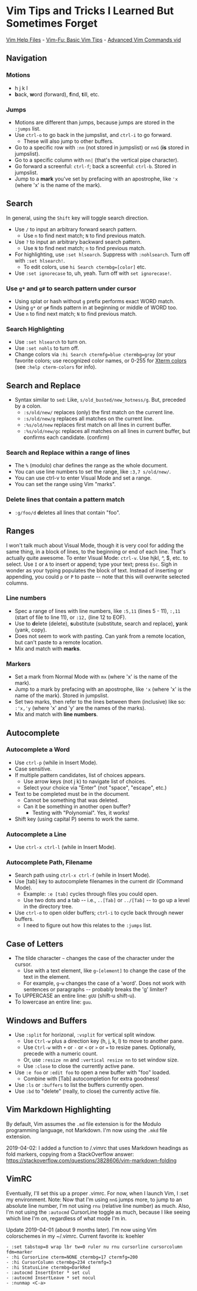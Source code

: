 # Vim Tips and Tricks I Learned But Sometimes Forget

[Vim Help Files](http://vimhelp.appspot.com/) -
[Vim-Fu: Basic Vim Tips](http://bencrowder.net/files/vim-fu/) -
[Advanced Vim Commands vid](https://www.youtube.com/watch?v=1alWK5ByNMc)

## Navigation

### Motions

- h j k l
- **b**ack, **w**ord (forward), **f**ind, **t**ill, etc.

### Jumps

- Motions are different than jumps, because jumps are stored in the `:jumps` list.
- Use `ctrl-o` to go back in the jumpslist, and `ctrl-i` to go forward.
	- These will also jump to other buffers.
- Go to a specific row with `:nn` (not stored in jumpslist) or `nnG` (**is** stored in jumpslist).
- Go to a specific column with `nn|` (that's the vertical pipe character).
- Go forward a screenful:  `ctrl-f`; back a screenful:  `ctrl-b`.  Stored in jumpslist.
- Jump to a **mark** you've set by prefacing with an apostrophe, like `'x` (where 'x' is the name of the mark).

## Search

In general, using the `Shift` key will toggle search direction.

- Use `/` to input an arbitrary forward search pattern.
	- Use `n` to find next match; `N` to find previous match.
- Use `?` to input an arbitrary backward search pattern.
	- Use `N` to find next match; `n` to find previous match.
- For highlighting, use `:set hlsearch`.  Suppress with `:nohlsearch`.  Turn off with `:set hlsearch!`.
	- To edit colors, use `hi Search ctermbg=[color]` etc.
- Use `:set ignorecase` to, uh, yeah.  Turn off with `set ignorecase!`.

### Use `g*` and `g#` to search pattern under cursor

- Using splat or hash without `g` prefix performs exact WORD match.
- Using `g*` or `g#` finds pattern in at beginning or middle of WORD too.
- Use `n` to find next match; `N` to find previous match.

### Search Highlighting

- Use `:set hlsearch` to turn on.
- Use `:set nohls` to turn off.
- Change colors via `:hi Search ctermfg=blue ctermbg=gray` (or your favorite colors; use recognized color names, or 0-255 for [Xterm colors](https://jonasjacek.github.io/colors/) (see `:help cterm-colors` for info).

## Search and Replace

- Syntax similar to `sed`:  Like, `s/old_busted/new_hotness/g`.  But, preceded by a colon.
	- `:s/old/new/` replaces (only) the first match on the current line.
	- `:s/old/new/g` replaces all matches on the current line.
	- `:%s/old/new` replaces first match on all lines in current buffer.
	- `:%s/old/new/gc` replaces all matches on all lines in current buffer, but **c**onfirms each candidate.  (confirm)

### Search and Replace within a range of lines

- The `%` (modulo) char defines the range as the whole document.
- You can use line numbers to set the range, like `:3,7 s/old/new/`.
- You can use ctrl-v to enter Visual Mode and set a range.
- You can set the range using Vim "marks".

### Delete lines that contain a pattern match
- `:g/foo/d` **d**eletes all lines that contain "foo".


## Ranges

I won't talk much about Visual Mode, though it is very cool for adding the same thing, in a block of lines, to the beginning or end of each line.  That's actually quite awesome.  To enter Visual Mode:  `ctrl-v`.  Use hjkl, ^, $, etc. to select.  Use `I` or `A` to insert or append; type your text; press `Esc`.  Sigh in wonder as your typing populates the block of text.  Instead of inserting or appending, you could `p` or `P` to paste -- note that this will overwrite selected columns.

### Line numbers

- Spec a range of lines with line numbers, like `:5,11` (lines 5 - 11), `:,11` (start of file to line 11), or `:12,` (line 12 to EOF).
- Use to **d**elete (delete), **s**ubstitute (substitute, search and replace), **y**ank (yank, copy).
- Does not seem to work with pasting.  Can yank from a remote location, but can't paste to a remote location.
- Mix and match with **marks**.

### Markers

- Set a mark from Normal Mode with `mx` (where 'x' is the name of the mark).
- Jump to a mark by prefacing with an apostrophe, like `'x` (where 'x' is the name of the mark).  Stored in jumpslist.
- Set two marks, then refer to the lines between them (inclusive) like so:  `:'x,'y` (where 'x' and 'y' are the names of the marks).
- Mix and match with **line numbers**.


## Autocomplete

### Autocomplete a Word

- Use `ctrl-p` (while in Insert Mode).
- Case sensitive.
- If multiple pattern candidates, list of choices appears.
	- Use arrow keys (not j k) to navigate list of choices.
	- Select your choice via "Enter" (not "space", "escape", etc.)
- Text to be completed must be in the document.
	- Cannot be something that was deleted.
	- Can it be something in another open buffer?
		- Testing with "Polynomial".  Yes, it works!
- Shift key (using capital P) seems to work the same.


### Autocomplete a Line

- Use `ctrl-x ctrl-l` (while in Insert Mode).


### Autocomplete Path, Filename

- Search path using `ctrl-x ctrl-f` (while in Insert Mode).
- Use [tab] key to autocomplete filenames in the current dir (Command Mode).
	- Example:  `:e [tab]` cycles through files you could open.
	- Use two dots and a tab -- i.e., `..[Tab]` or `../[Tab]` -- to go up a level in the directory tree.
- Use `ctrl-o` to open older buffers; `ctrl-i` to cycle back through newer buffers.	
	- I need to figure out how this relates to the `:jumps` list.

## Case of Letters

- The tilde character `~` changes the case of the character under the cursor.
	- Use with a text element, like `g~[element]` to change the case of the text in the element.
	- For example, `g~w` changes the case of a 'word'.  Does not work with sentences or paragraphs -- probably breaks the 'g' limiter?
- To UPPERCASE an entire line:  `gUU` (shift-u shift-u).
- To lowercase an entire line:  `guu`.

## Windows and Buffers

- Use `:split` for horizonal, `:vsplit` for vertical split window.
	- Use `Ctrl-w` plus a direction key (h, j, k, l) to move to another pane.
	- Use `Ctrl-w` with `+` or `-` or `<` or `>` or `=` to resize panes. Optionally, precede with a numeric count.
	- Or, use `:resize nn` and `:vertical resize nn` to set window size.
	- Use `:close` to close the currently active pane.
- Use `:e foo` or `:edit foo` to open a new buffer with "foo" loaded.
	- Combine with [Tab] autocompletion for extra goodness!
- Use `:ls` or `:buffers` to list the buffers currently open.
- Use `:bd` to "delete" (really, to close) the currently active file.


## Vim Markdown Highlighting 

By default, Vim assumes the `.md` file extension is for the Modulo programming language, not Markdown.  I'm now using the `.mkd` file extension.

2019-04-02:  I added a function to /.vimrc that uses Markdown headings as fold markers, copying from a StackOverflow answer:
https://stackoverflow.com/questions/3828606/vim-markdown-folding


## VimRC

Eventually, I'll set this up a proper .vimrc.  For now, when I launch Vim, I :set my environment.  Note: Now that I'm using `nnG` jumps more, to jump to an absolute line number, I'm not using `rnu` (relative line number) as much.  Also, I'm not using the `:autocmd` CursorLine toggle as much, because I like seeing which line I'm on, regardless of what mode I'm in.

Update 2019-04-01 (about 9 months later).  I'm now using Vim colorschemes in my ~/.vimrc.  Current favorite is:  koehler

	- :set tabstop=8 wrap lbr tw=0 ruler nu rnu cursorline cursorcolumn fdm=marker 
	- :hi CursorLine cterm=NONE ctermbg=17 ctermfg=200
	- :hi CursorColumn ctermbg=234 ctermfg=3
	- :hi StatusLine ctermbg=DarkRed
	- :autocmd InsertEnter * set cul
	- :autocmd InsertLeave * set nocul
	- :nunmap <C-a>
